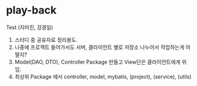 # play-back

Test
(지미진, 강경일)
1. 스터디 중 공유자료 정리용도.
2. 나중에 프로젝트 들어가서도 서버, 클라이언트 별로 저장소 나누어서 작업하는게 어떨지?
3. Model(DAO, DTO), Controller Package 만들고 View단은 클라이언트에게 위임.
4. 최상위 Package 에서 controller, model, mybatis, (project), (service), (utils)
